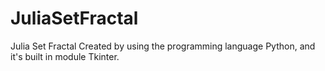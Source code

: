 JuliaSetFractal
===============

Julia Set Fractal Created by using the programming language Python, and it's built in module Tkinter.
